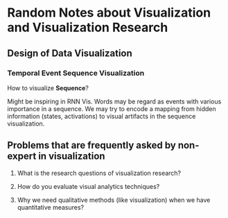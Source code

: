 # Random Notes about Visualization and Visualization Research 

## Design of Data Visualization

### Temporal Event **Sequence Visualization**

How to visualize **Sequence**?

Might be inspiring in RNN Vis.
Words may be regard as events with various importance in a sequence. We may try to encode a mapping from hidden information (states, activations) to visual artifacts in the sequence visualization.

## Problems that are frequently asked by non-expert in visualization

1. What is the research questions of visualization research?

2. How do you evaluate visual analytics techniques?

3. Why we need qualitative methods (like visualization) when we have quantitative measures?
